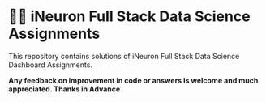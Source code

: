 # 👨‍💻 iNeuron Full Stack Data Science Assignments


This repository contains solutions of iNeuron Full Stack Data Science Dashboard Assignments.



**Any feedback on improvement in code or answers is welcome and much appreciated. Thanks in Advance** 





